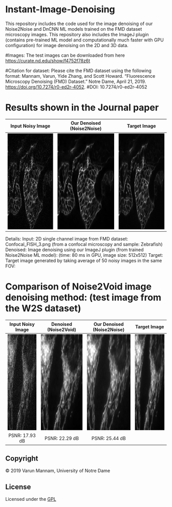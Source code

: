 # Instant-Image-Denoising
This repository includes the code used for the image denoising of our Noise2Noise and DnCNN ML models trained on the FMD dataset microscopy images. This repository also includes the ImageJ plugin (contains pre-trained ML model and computationally much faster with GPU configuration) for image denoising on the 2D and 3D data. 

#Images: The test images can be downloaded from here https://curate.nd.edu/show/f4752f78z6t

#Citation for dataset: Please cite the FMD dataset using the following format: Mannam, Varun, Yide Zhang, and Scott Howard. “Fluorescence Microscopy Denoising (FMD) Dataset.” Notre Dame, April 21, 2019. https://doi.org/10.7274/r0-ed2r-4052. #DOI: 10.7274/r0-ed2r-4052

# Results shown in the Journal paper

Input Noisy Image          | Our Denoised (Noise2Noise)| Target Image 		         |	
:-------------------------:|:-------------------------:|:-------------------------:|
<img src="Plugins/Test_images/2D_images/Raw_Images/Confocal_FISH_3.png" width="300" height="300" />   |  <img src="Plugins/Test_images/2D_images/Image_Denoising_results/denoised_confocal_fish3.png" width="300" height="300" />| <img src="Plugins/Test_images/2D_images/Target(ground_truth)_Images/gt_Confocal_FISH_3.png" width="300" height="300" /> |


Details: 
Input: 2D single channel image from FMD dataset: Confocal_FISH_3.png (from a confocal microscopy and sample: Zebrafish)
Denoised: Image denoising using our ImageJ plugin (from trained Noise2Noise ML model): (time: 80 ms in GPU, image size: 512x512)
Target: Target image generated by taking average of 50 noisy images in the same FOV: 


# Comparison of Noise2Void image denoising method: (test image from the W2S dataset)

Input Noisy Image          | Denoised (Noise2Void)	   | Our Denoised (Noise2Noise)| Target Image 		         |	
:-------------------------:|:-------------------------:|:-------------------------:|:-------------------------:|
<img src="Plugins/N2V_Comparison/W2S_dataset/W2S_noisy_input_avg1_010_0.png" width="300" height="300" />  | <img src="Plugins/N2V_Comparison/W2S_dataset/W2S_denosied_Noise2Void_010_0.png" width="300" height="300" /> | <img src="Plugins/N2V_Comparison/W2S_dataset/W2S_denosied_Noise2Noise(Ours)_010_0.png" width="300" height="300" />  | <img src="Plugins/N2V_Comparison/W2S_dataset/W2S_target_avg400_010_0.png" width="300" height="300" />  | 
PSNR: 17.93 dB			       | PSNR: 22.29 dB			       | PSNR: 25.44 dB	           | 


## **Copyright**

© 2019 Varun Mannam, University of Notre Dame  

## **License**

Licensed under the [GPL](https://github.com/ND-HowardGroup/Instant_image_denoising/blob/master/LICENSE)

